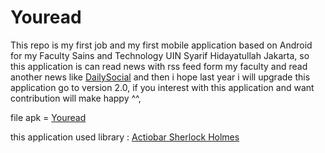 Youread
=========================

This repo is my first job and my first mobile application based on Android for my Faculty Sains and Technology UIN Syarif Hidayatullah Jakarta, so this application is can read news with rss feed form my faculty and read another news like [DailySocial](dailysocial.net) and then
i hope last year i will upgrade this application go to version 2.0, if you interest with this application and want contribution will make happy ^^, 

file apk = [Youread](https://www.dropbox.com/sh/2bjt76mrg4f38ry/rufE7kpLZh) 


this application used library : 
[Actiobar Sherlock Holmes](https://github.com/JakeWharton/ActionBarSherlock)